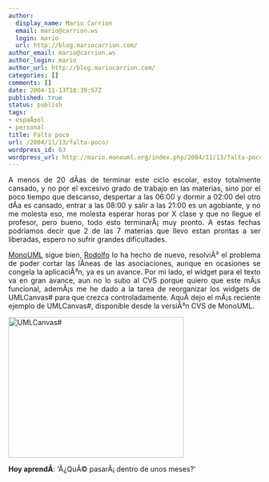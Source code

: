 ```yaml
---
author:
  display_name: Mario Carrion
  email: mario@carrion.ws
  login: mario
  url: http://blog.mariocarrion.com/
author_email: mario@carrion.ws
author_login: mario
author_url: http://blog.mariocarrion.com/
categories: []
comments: []
date: 2004-11-13T18:39:57Z
published: true
status: publish
tags:
- espaÃ±ol
- personal
title: Falta poco
url: /2004/11/13/falta-poco/
wordpress_id: 63
wordpress_url: http://mario.monouml.org/index.php/2004/11/13/falta-poco/
---
```


<div style="clear:both;"></div>
<p align="justify">A menos de 20 dÃ­as de terminar este ciclo escolar, estoy totalmente cansado, y no por el excesivo grado de trabajo en las materias, sino por el poco tiempo que descanso, despertar a las 06:00 y dormir a 02:00 del otro dÃ­a es cansado, entrar a las 08:00 y salir a las 21:00 es un agobiante, y no me molesta eso, me molesta esperar horas por X clase y que no llegue el profesor, pero bueno, todo esto terminarÃ¡ muy pronto. A estas fechas podriamos decir que 2 de las 7 materias que llevo estan prontas a ser liberadas, espero no sufrir grandes dificultades.</p>
<p align="justify"><a href="http://monouml.sf.net">MonoUML</a> sigue bien, <a href="http://rodolfocampero.blogspot.com">Rodolfo</a> lo ha hecho de nuevo, resolviÃ³ el problema de poder cortar las lÃ­neas de las asociaciones, aunque en ocasiones se congela la aplicaciÃ³n, ya es un avance. Por mi lado, el widget para el texto va en gran avance, aun no lo subo al CVS porque quiero que este mÃ¡s funcional, ademÃ¡s me he dado a la tarea de reorganizar los widgets de UMLCanvas# para que crezca controladamente. AquÃ­ dejo el mÃ¡s reciente ejemplo de UMLCanvas#, disponible desde la versiÃ³n CVS de MonoUML. </p>
<p><a href="http://www.geocities.com/k4rny/imgs/umlcanvas-sharp/umlcanvas_sharp_0_0_0_3.png"><img src="http://www.geocities.com/k4rny/imgs/umlcanvas-sharp/umlcanvas_sharp_0_0_0_3.png" width="350" height="281" alt="UMLCanvas#" title="UMLCanvas#"/></a></p>
<p><span style="font-weight:bold;">Hoy aprendÃ­</span>: 'Â¿QuÃ© pasarÃ¡ dentro de unos meses?'</p>
<div style="clear:both; padding-bottom: 0.25em;"></div>
